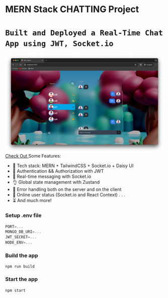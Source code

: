 # MERN Stack CHATTING Project 
# ```Built and Deployed a Real-Time Chat App using JWT, Socket.io ```

![Demo App](https://github.com/pranavagni1516/chattingMessenger/blob/main/demo.png?raw=true)
[Check Out ](https://chattingmessenger.onrender.com/)
Some Features:

-   🌟 Tech stack: MERN + TailwindCSS + Socket.io + Daisy UI
-   🎃 Authentication && Authorization with JWT
-   👾 Real-time messaging with Socket.io
-   👌 Global state management with Zustand 
-   🐞 Error handling both on the server and on the client
-   🚀 Online user status (Socket.io and React Context)
.
.
.
-   ⏳ And much more!

  ### Setup .env file

```js
PORT=...
MONGO_DB_URI=...
JWT_SECRET=...
NODE_ENV=...
```

### Build the app

```shell
npm run build
```

### Start the app

```shell
npm start
```
